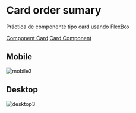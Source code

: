 # Card order sumary
Práctica de componente tipo card usando FlexBox

[Component Card](https://daniback95.github.io/component-order-sumary/)
<a href="https://daniback95.github.io/component-order-sumary/" target="_blank">Card Component</a>

## Mobile
![mobile3](https://github.com/user-attachments/assets/da3c4b57-bfb1-4bb7-a224-34a310e734d8)

## Desktop
![desktop3](https://github.com/user-attachments/assets/13d6b570-eb87-4c6e-92a3-52511670c363)
